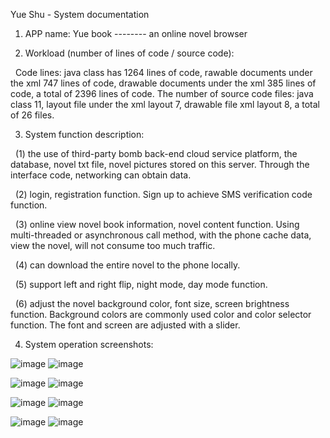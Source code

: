 Yue Shu - System documentation
1. APP name: Yue book -------- an online novel browser

2. Workload (number of lines of code / source code):

  Code lines: java class has 1264 lines of code, rawable documents under the xml 747 lines of code, drawable documents under the xml 385 lines of code, a total of 2396 lines of code.
The number of source code files: java class 11, layout file under the xml layout 7, drawable file xml layout 8, a total of 26 files.

3. System function description:

  (1) the use of third-party bomb back-end cloud service platform, the database, novel txt file, novel pictures stored on this server. Through the interface code, networking can obtain data.

  (2) login, registration function. Sign up to achieve SMS verification code function.

  (3) online view novel book information, novel content function. Using multi-threaded or asynchronous call method, with the phone cache data, view the novel, will not consume too much traffic.

  (4) can download the entire novel to the phone locally.

  (5) support left and right flip, night mode, day mode function.

  (6) adjust the novel background color, font size, screen brightness function. Background colors are commonly used color and color selector function. The font and screen are adjusted with a slider.

4. System operation screenshots:

![image](https://github.com/xuhuihui/storyRead/blob/master/img/1.png) ![image](https://github.com/xuhuihui/storyRead/blob/master/img/2.png) 

![image](https://github.com/xuhuihui/storyRead/blob/master/img/3.png) ![image](https://github.com/xuhuihui/storyRead/blob/master/img/4.png) 

![image](https://github.com/xuhuihui/storyRead/blob/master/img/5.png) ![image](https://github.com/xuhuihui/storyRead/blob/master/img/6.png)

![image](https://github.com/xuhuihui/storyRead/blob/master/img/7.png) ![image](https://github.com/xuhuihui/storyRead/blob/master/img/8.png)
